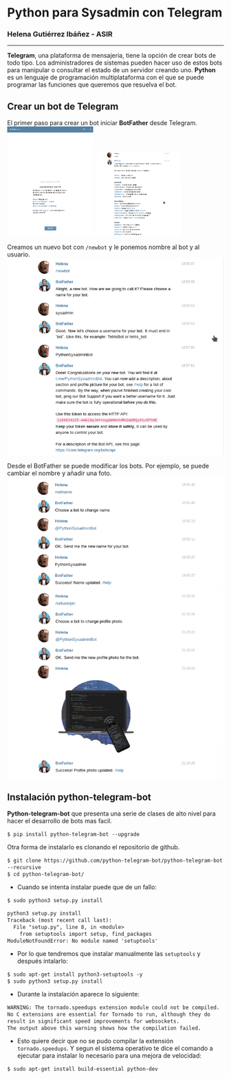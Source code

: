# Python para Sysadmin con Telegram
### Helena Gutiérrez Ibáñez - ASIR
---
**Telegram**, una plataforma de mensajeria, tiene la opción de crear bots de todo tipo. Los administradores de sistemas pueden hacer uso de estos bots para manipular o consultar el estado de un servidor creando uno. **Python** es un lenguaje de programación multiplataforma con el que se puede programar las funciones que queremos que resuelva el bot.

## Crear un bot de Telegram
El primer paso para crear un bot iniciar **BotFather** desde Telegram.<br>
<img src="https://github.com/helee18/python_sysadmin/blob/master/images/01_conectar_botfather.png" alt="BotFather" width="200"/>
<img src="https://github.com/helee18/python_sysadmin/blob/master/images/02_start_botfather.png" alt="BotFather" width="200"/><br>

Creamos un nuevo bot con `/newbot` y le ponemos nombre al bot y al usuario.
![alt text](https://github.com/helee18/python_sysadmin/blob/master/images/03_nombre_bot.png)

Desde el BotFather se puede modificar los bots. Por ejemplo, se puede cambiar el nombre y añadir una foto.
![alt text](https://github.com/helee18/python_sysadmin/blob/master/images/04_cambio_nombre.png)
![alt text](https://github.com/helee18/python_sysadmin/blob/master/images/05_cambio_foto.png)


## Instalación python-telegram-bot
**Python-telegram-bot** que presenta una serie de clases de alto nivel para hacer el desarrollo de bots mas facil.
```
$ pip install python-telegram-bot --upgrade
```
Otra forma de instalarlo es clonando el repositorio de github.
```
$ git clone https://github.com/python-telegram-bot/python-telegram-bot --recursive
$ cd python-telegram-bot/
```
- Cuando se intenta instalar puede que de un fallo:
```
$ sudo python3 setup.py install
```
```
python3 setup.py install
Traceback (most recent call last):
  File "setup.py", line 8, in <module>
    from setuptools import setup, find_packages
ModuleNotFoundError: No module named 'setuptools'
```
- Por lo que tendremos que instalar manualmente las `setuptools` y después intalarlo:
```
$ sudo apt-get install python3-setuptools -y
$ sudo python3 setup.py install
```
- Durante la instalación aparece lo siguiente:
```
WARNING: The tornado.speedups extension module could not be compiled. No C extensions are essential for Tornado to run, although they do result in significant speed improvements for websockets.
The output above this warning shows how the compilation failed.
```
- Esto quiere decir que no se pudo compilar la extensión `tornado.speedups`.
Y segun el sistema operativo te dice el comando a ejecutar para instalar lo necesario para una mejora de velocidad:
```
$ sudo apt-get install build-essential python-dev
```
